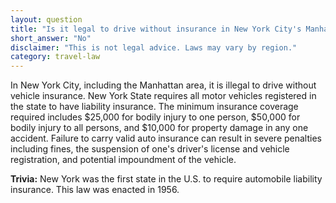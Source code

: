 ```yaml
---
layout: question
title: "Is it legal to drive without insurance in New York City's Manhattan area?"
short_answer: "No"
disclaimer: "This is not legal advice. Laws may vary by region."
category: travel-law
---
```

In New York City, including the Manhattan area, it is illegal to drive without vehicle insurance. New York State requires all motor vehicles registered in the state to have liability insurance. The minimum insurance coverage required includes $25,000 for bodily injury to one person, $50,000 for bodily injury to all persons, and $10,000 for property damage in any one accident. Failure to carry valid auto insurance can result in severe penalties including fines, the suspension of one's driver's license and vehicle registration, and potential impoundment of the vehicle.

**Trivia:** New York was the first state in the U.S. to require automobile liability insurance. This law was enacted in 1956.
